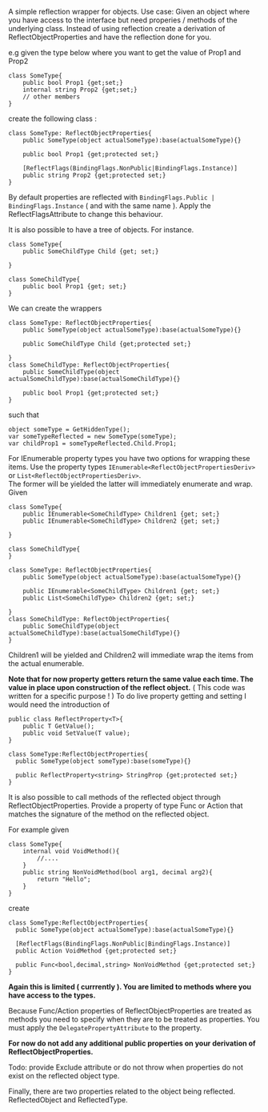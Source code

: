 A simple reflection wrapper for objects.
Use case:
Given an object where you have access to the interface but need properies / methods of the underlying class.
Instead of using reflection create a derivation of ReflectObjectProperties and have the reflection done for you.

e.g given the type below where you want to get the value of Prop1 and Prop2
```
class SomeType{
	public bool Prop1 {get;set;}
	internal string Prop2 {get;set;}
	// other members
}
```

create the following class :
```
class SomeType: ReflectObjectProperties{
	public SomeType(object actualSomeType):base(actualSomeType){}

	public bool Prop1 {get;protected set;}

	[ReflectFlags(BindingFlags.NonPublic|BindingFlags.Instance)]
	public string Prop2 {get;protected set;}
}
```

By default properties are reflected with ```BindingFlags.Public | BindingFlags.Instance``` ( and with the same name ).  Apply the ReflectFlagsAttribute to change this behaviour.

It is also possible to have a tree of objects.  For instance.

```
class SomeType{
	public SomeChildType Child {get; set;}

}

class SomeChildType{
	public bool Prop1 {get; set;}
}
```

We can create the wrappers
```
class SomeType: ReflectObjectProperties{
	public SomeType(object actualSomeType):base(actualSomeType){}

	public SomeChildType Child {get;protected set;}

}
class SomeChildType: ReflectObjectProperties{
	public SomeChildType(object actualSomeChildType):base(actualSomeChildType){}

	public bool Prop1 {get;protected set;}
}
```

such that
```
object someType = GetHiddenType();
var someTypeReflected = new SomeType(someType);
var childProp1 = someTypeReflected.Child.Prop1;
```

For IEnumerable property types you have two options for wrapping these items.  Use the property types `IEnumerable<ReflectObjectPropertiesDeriv>` or `List<ReflectObjectPropertiesDeriv>`.  
The former will be yielded the latter will immediately enumerate and wrap.
Given
```
class SomeType{
	public IEnumerable<SomeChildType> Children1 {get; set;}
	public IEnumerable<SomeChildType> Children2 {get; set;}

}

class SomeChildType{
}

class SomeType: ReflectObjectProperties{
	public SomeType(object actualSomeType):base(actualSomeType){}

	public IEnumerable<SomeChildType> Children1 {get; set;}
	public List<SomeChildType> Children2 {get; set;}

}
class SomeChildType: ReflectObjectProperties{
	public SomeChildType(object actualSomeChildType):base(actualSomeChildType){}
}

```
Children1 will be yielded and Children2 will immediate wrap the items from the actual enumerable.


**Note that for now property getters return the same value each time.  The value in place upon construction of the reflect object.**
( This code was written for a specific purpose ! )
To do live property getting and setting I would need the introduction of

```
public class ReflectProperty<T>{
	public T GetValue();
	public void SetValue(T value);
}

class SomeType:ReflectObjectProperties{
  public SomeType(object someType):base(someType){}

  public ReflectProperty<string> StringProp {get;protected set;}
}

```


It is also possible to call methods of the reflected object through ReflectObjectProperties.
Provide a property of type Func or Action that matches the signature of the method on the reflected object.

For example given 
```
class SomeType{
	internal void VoidMethod(){
		//....
	}
	public string NonVoidMethod(bool arg1, decimal arg2){
		return "Hello";
	}
}
```

create
```
class SomeType:ReflectObjectProperties{
  public SomeType(object actualSomeType):base(actualSomeType){}

  [ReflectFlags(BindingFlags.NonPublic|BindingFlags.Instance)]
  public Action VoidMethod {get;protected set;}

  public Func<bool,decimal,string> NonVoidMethod {get;protected set;}
}
```

**Again this is limited ( currrently ).  You are limited to methods where you have access to the types.**

Because Func/Action properties of ReflectObjectProperties are treated as methods you need to specify when they are to be treated as properties.
You must apply the ```DelegatePropertyAttribute``` to the property.

**For now do not add any additional public properties on your derivation of ReflectObjectProperties.**

Todo: provide Exclude attribute or do not throw when properties do not exist on the reflected object type.

Finally, there are two properties related to the object being reflected.  ReflectedObject and ReflectedType.




